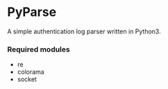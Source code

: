 # PyParse

A simple authentication log parser written in Python3.

### Required modules
* re
* colorama
* socket

